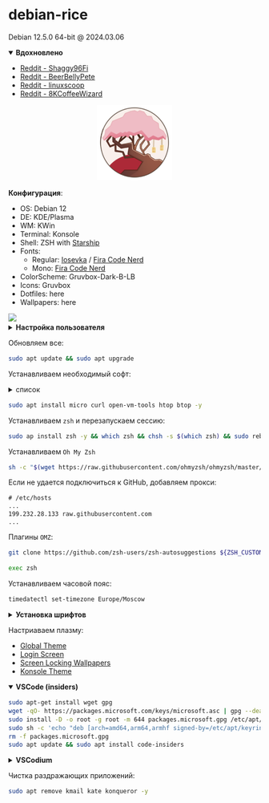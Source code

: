 # debian-rice
Debian 12.5.0 64-bit @ 2024.03.06

<details open><summary><b>Вдохновлено</b></summary>

- [Reddit - Shaggy96Fi](https://www.reddit.com/r/unixporn/comments/lydglv/kdeplasma_easy_on_the_eyes_gruvbox_theme/)
- [Reddit - BeerBellyPete](https://www.reddit.com/r/unixporn/comments/kt1qlg/plasma_my_first_rice_on_endeavouros_with_kde/)
- [Reddit - linuxscoop](https://www.reddit.com/r/unixporn/comments/wih7jm/kde_plasma_new_desktop_layout_for_my_daily_driver/)
- [Reddit - 8KCoffeeWizard](https://www.reddit.com/r/unixporn/comments/y72zlv/kde_kde_rice_without_blur_real/)
</details>

<p align="center">
  <img src="https://github.com/Kseen715/imgs/blob/main/sakura_kharune.png" title="Logo" alt="Logo" width="150" height="150"/>
</p>

**Конфигурация**:
- OS: Debian 12
- DE: KDE/Plasma
- WM: KWin
- Terminal: Konsole
- Shell: ZSH with [Starship](https://starship.rs/)
- Fonts:
  - Regular: [Iosevka](https://typeof.net/Iosevka/) / [Fira Code Nerd](https://github.com/ryanoasis/nerd-fonts/releases/download/v3.2.0/FiraCode.zip)
  - Mono: [Fira Code Nerd](https://github.com/ryanoasis/nerd-fonts/releases/download/v3.2.0/FiraCode.zip)
- ColorScheme: Gruvbox-Dark-B-LB
- Icons: Gruvbox
- Dotfiles: here
- Wallpapers: here

<img src=https://i.imgur.com/amTygbr.png>

<details><summary><b>Настройка пользователя</b></summary>

  Переходим в root:
  ``` bash
  su
  ```
  
  Устанавливаем sudo:
  ``` bash
  sudo apt install sudo
  ```
  
  Создаем нового пользователя (если уже не создан):
  ``` bash
  sudo adduser <username>
  ```
  
  Выдаем sudo для пользователя:
  ``` bash
  sudo usermod -aG sudo <username>
  ```
  
  Меняем пользователя на созданного:
  ``` bash
  su <username>
  ```
</details>

Обновляем все:
``` bash
sudo apt update && sudo apt upgrade
```

Устанавливаем необходимый софт:
<details><summary>список</summary>
  
- `micro`
- `curl`
- `htop`
- `btop`
</details>

``` bash
sudo apt install micro curl open-vm-tools htop btop -y
```


Устанавливаем `zsh` и перезапускаем сессию:
``` bash
sudo ap install zsh -y && which zsh && chsh -s $(which zsh) && sudo reboot now
```

Устанавливаем `Oh My Zsh`
``` zsh
sh -c "$(wget https://raw.githubusercontent.com/ohmyzsh/ohmyzsh/master/tools/install.sh -O -)"
```

Если не удается подключиться к GitHub, добавляем прокси:
```
# /etc/hosts
...
199.232.28.133 raw.githubusercontent.com
...
```

Плагины `OMZ`:
``` zsh
git clone https://github.com/zsh-users/zsh-autosuggestions ${ZSH_CUSTOM:-~/.oh-my-zsh/custom}/plugins/zsh-autosuggestions && git clone https://github.com/zsh-users/zsh-syntax-highlighting.git ${ZSH_CUSTOM:-~/.oh-my-zsh/custom}/plugins/zsh-syntax-highlighting && curl -sS https://starship.rs/install.sh | sudo sh
```

``` zsh
exec zsh
```

Устанавливаем часовой пояс:
``` zsh
timedatectl set-timezone Europe/Moscow
```

<details><summary><b>Установка шрифтов</b></summary>
  
``` zsh
sudo mv *.ttf /usr/share/fonts/truetype
```
</details>

Настриаваем плазму:
- [Global Theme](https://store.kde.org/p/1327723)
- [Login Screen](https://store.kde.org/p/1312658)
- [Screen Locking Wallpapers](https://store.kde.org/p/1069729)
- [Konsole Theme](https://store.kde.org/p/1327725)

<details open><summary><b>VSCode (insiders)</b></summary>
  
``` zsh
sudo apt-get install wget gpg
wget -qO- https://packages.microsoft.com/keys/microsoft.asc | gpg --dearmor > packages.microsoft.gpg
sudo install -D -o root -g root -m 644 packages.microsoft.gpg /etc/apt/keyrings/packages.microsoft.gpg
sudo sh -c 'echo "deb [arch=amd64,arm64,armhf signed-by=/etc/apt/keyrings/packages.microsoft.gpg] https://packages.microsoft.com/repos/code stable main" > /etc/apt/sources.list.d/vscode.list'
rm -f packages.microsoft.gpg
sudo apt update && sudo apt install code-insiders
```
</details>

<details><summary><b>VSCodium</b></summary>
  
``` zsh
wget -qO - https://gitlab.com/paulcarroty/vscodium-deb-rpm-repo/raw/master/pub.gpg \
    | gpg --dearmor \
    | sudo dd of=/usr/share/keyrings/vscodium-archive-keyring.gpg \
&& echo 'deb [ signed-by=/usr/share/keyrings/vscodium-archive-keyring.gpg ] https://download.vscodium.com/debs vscodium main' \
    | sudo tee /etc/apt/sources.list.d/vscodium.list \
&& sudo apt update && sudo apt install codium
```
</details>

Чистка раздражающих приложений:
``` zsh
sudo apt remove kmail kate konqueror -y
```
